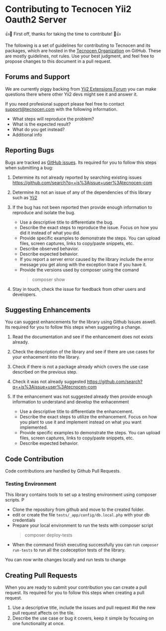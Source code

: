 Contributing to Tecnocen Yii2 Oauth2 Server
======================================

:+1::tada: First off, thanks for taking the time to contribute! :tada::+1:

The following is a set of guidelines for contributing to Tecnocen and its
packages, which are hosted in the
[Tecnocen Organization](https://github.com/tecnocen-com) on GitHub. These
are mostly guidelines, not rules. Use your best judgment, and feel free to
propose changes to this document in a pull request.

Forums and Support
------------------

We are currently piggy backing from
[Yii2 Extensions Forum](http://www.yiiframework.com/forum/index.php/forum/13-extensions/)
you can make questions there where other Yii2 devs might see it and answer it.
 
If you need profesional support please feel free to contact support@tecnocen.com with the following information.

- What steps will reproduce the problem?
- What is the expected result?
- What do you get instead?
- Additional info


Reporting Bugs
--------------

Bugs are tracked as [GitHub issues](https://guides.github.com/features/issues/).
Its required for you to follow this steps when submitting a bug:

1. Determine its not already reported by searching existing issues
   https://github.com/search?q=+is%3Aissue+user%3Atecnocen-com

2. Determine its not an issue of any of the dependencies of this library such as
   [Yii2](https://github.com/search?q=+is%3Aissue+user%3Ayiisoft)

3. If the bug has not been reported then provide enough information to reproduce
   and isolate the bug.
   - Use a descriptive title to differentiate the bug.
   - Describe the exact steps to reproduce the issue. Focus on how you did it
     instead of what you did.
   - Provide specific examples to demonstrate the steps. You can upload files,
     screen captures, links to copy/paste snippets, etc.
   - Describe observed behavior.
   - Describe expected behavior.
   - If you report a server error caused by the library include the error
     message you get along with the exception trace if you have it.
   - Provide the versions used by composer using the comand
     > composer show

4. Stay in touch, check the issue for feedback from other users and developers.

Suggesting Enhancements
-----------------------

You can suggest enhancements for the library using Github Issues aswell. Its
required for you to follow this steps when suggesting a change.

1. Read the documentation and see if the enhancement does not exists already.

2. Check the description of the library and see if there are use cases for your
   enhacement into the library.

3. Check if there is not a package already which covers the use case described
   on the previous step.

4. Check it was not already suggested
   https://github.com/search?q=+is%3Aissue+user%3Atecnocen-com

5. If the enhancement was not suggested already then provide enough information
   to understand and develop the enhacenment
   - Use a descriptive title to differentiate the enhancement.
   - Describe the exact steps to utilize the enhancement. Focus on how you plant
     to use it and implement instead on what you want implemented.
   - Provide specific examples to demonstrate the steps. You can upload files,
     screen captures, links to copy/paste snippets, etc.
   - Describe expected behavior.

Code Contribution
-----------------

Code contributions are handled by Github Pull Requests.

### Testing Environment

This library contains tools to set up a testing environment using composer
scripts.
P
- Clone the repository from github and move to the created folder.
- edit or create the file `tests/_app/config/db.local.php` with your db
  credentials
- Prepare your local environment to run the tests with composer script
  > composer deploy-tests
- When the command finish executing successfully you can run
  `composer run-tests` to run all the codeception tests of the library.

You can now write changes locally and run tests to change

Creating Pull Requests
----------------------

When you are ready to submit your contribution you can create a pull request.
Its required for you to follow this steps when creating a pull request.

1. Use a descriptive title, include the issues and pull request #id the new 
   pull request affects on the tile.
2. Describe the use case or bug it covers, keep it simple by focusing on one
   functionality at once.
